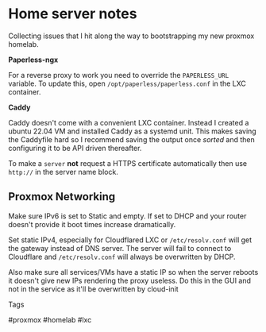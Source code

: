 # Home server notes

Collecting issues that I hit along the way to bootstrapping my new proxmox homelab.

**Paperless-ngx**

For a reverse proxy to work you need to override the `PAPERLESS_URL` variable. To update this,
open `/opt/paperless/paperless.conf` in the LXC container.

**Caddy**

Caddy doesn't come with a convenient LXC container. Instead I created a ubuntu 22.04
VM and installed Caddy as a systemd unit. This makes saving the Caddyfile
hard so I recommend saving the output once *sorted* and then configuring
it to be API driven thereafter.

To make a `server` **not** request a HTTPS certificate automatically then
use `http://` in the server name block.

## Proxmox Networking

Make sure IPv6 is set to Static and empty. If set to DHCP and your router doesn't provide it
boot times increase dramatically.

Set static IPv4, especially for Cloudflared LXC or `/etc/resolv.conf` will get the gateway
instead of DNS server. The server will fail to connect to Cloudflare and `/etc/resolv.conf`
will always be overwritten by DHCP.

Also make sure all services/VMs have a static IP so when the server reboots it doesn't give 
new IPs rendering the proxy useless. Do this in the GUI and not in the service as it'll be
overwritten by cloud-init

Tags

  #proxmox #homelab #lxc
